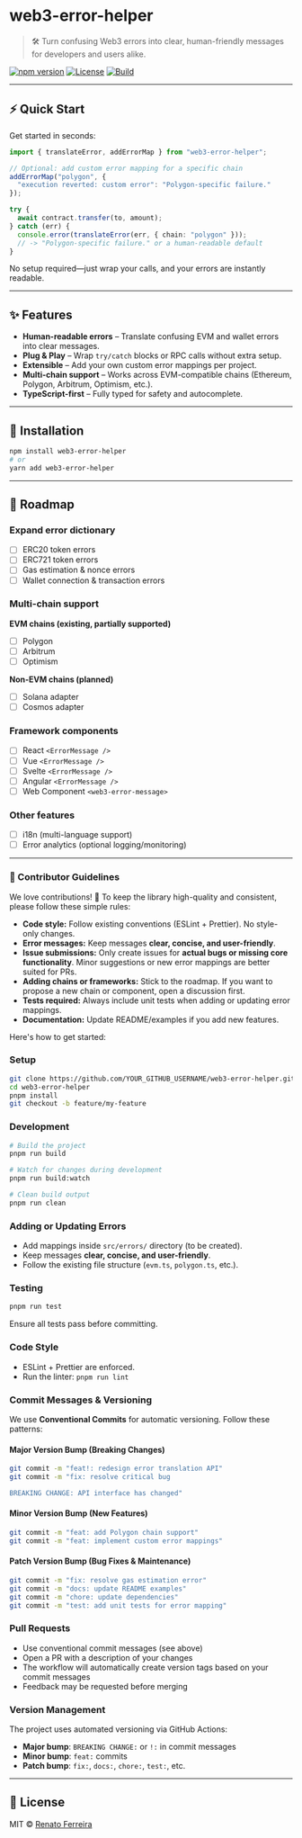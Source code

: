 # web3-error-helper

> 🛠️ Turn confusing Web3 errors into clear, human-friendly messages for developers and users alike.

[![npm version](https://img.shields.io/npm/v/web3-error-helper.svg)](https://www.npmjs.com/package/web3-error-helper)
[![License](https://img.shields.io/github/license/YOUR_GITHUB_USERNAME/web3-error-helper)](LICENSE)
[![Build](https://img.shields.io/github/actions/workflow/status/YOUR_GITHUB_USERNAME/web3-error-helper/ci.yml)](https://github.com/YOUR_GITHUB_USERNAME/web3-error-helper/actions)

---

## ⚡ Quick Start

Get started in seconds:

```ts
import { translateError, addErrorMap } from "web3-error-helper";

// Optional: add custom error mapping for a specific chain
addErrorMap("polygon", {
  "execution reverted: custom error": "Polygon-specific failure."
});

try {
  await contract.transfer(to, amount);
} catch (err) {
  console.error(translateError(err, { chain: "polygon" }));
  // -> "Polygon-specific failure." or a human-readable default
}
```

No setup required—just wrap your calls, and your errors are instantly readable.

---

## ✨ Features

- **Human-readable errors** – Translate confusing EVM and wallet errors into clear messages.  
- **Plug & Play** – Wrap `try/catch` blocks or RPC calls without extra setup.  
- **Extensible** – Add your own custom error mappings per project.  
- **Multi-chain support** – Works across EVM-compatible chains (Ethereum, Polygon, Arbitrum, Optimism, etc.).  
- **TypeScript-first** – Fully typed for safety and autocomplete.

---

## 🚀 Installation

```bash
npm install web3-error-helper
# or
yarn add web3-error-helper
```

---

## 🔮 Roadmap

### Expand error dictionary
- [ ] ERC20 token errors  
- [ ] ERC721 token errors  
- [ ] Gas estimation & nonce errors  
- [ ] Wallet connection & transaction errors  

### Multi-chain support

**EVM chains (existing, partially supported)**
- [ ] Polygon  
- [ ] Arbitrum  
- [ ] Optimism  

**Non-EVM chains (planned)**
- [ ] Solana adapter  
- [ ] Cosmos adapter  

### Framework components
- [ ] React `<ErrorMessage />`  
- [ ] Vue `<ErrorMessage />`  
- [ ] Svelte `<ErrorMessage />`  
- [ ] Angular `<ErrorMessage />`  
- [ ] Web Component `<web3-error-message>`  

### Other features
- [ ] i18n (multi-language support)
- [ ] Error analytics (optional logging/monitoring)  

---

### 🤝 Contributor Guidelines

We love contributions! 🎉 To keep the library high-quality and consistent, please follow these simple rules:

- **Code style:** Follow existing conventions (ESLint + Prettier). No style-only changes.  
- **Error messages:** Keep messages **clear, concise, and user-friendly**.  
- **Issue submissions:** Only create issues for **actual bugs or missing core functionality**. Minor suggestions or new error mappings are better suited for PRs.  
- **Adding chains or frameworks:** Stick to the roadmap. If you want to propose a new chain or component, open a discussion first.  
- **Tests required:** Always include unit tests when adding or updating error mappings.  
- **Documentation:** Update README/examples if you add new features.

Here's how to get started:

### Setup

```bash
git clone https://github.com/YOUR_GITHUB_USERNAME/web3-error-helper.git
cd web3-error-helper
pnpm install
git checkout -b feature/my-feature
```

### Development

```bash
# Build the project
pnpm run build

# Watch for changes during development
pnpm run build:watch

# Clean build output
pnpm run clean
```

### Adding or Updating Errors

- Add mappings inside `src/errors/` directory (to be created).  
- Keep messages **clear, concise, and user-friendly**.  
- Follow the existing file structure (`evm.ts`, `polygon.ts`, etc.).

### Testing

```bash
pnpm run test
```

Ensure all tests pass before committing.

### Code Style

- ESLint + Prettier are enforced.  
- Run the linter: `pnpm run lint`

### Commit Messages & Versioning

We use **Conventional Commits** for automatic versioning. Follow these patterns:

#### **Major Version Bump (Breaking Changes)**
```bash
git commit -m "feat!: redesign error translation API"
git commit -m "fix: resolve critical bug

BREAKING CHANGE: API interface has changed"
```

#### **Minor Version Bump (New Features)**
```bash
git commit -m "feat: add Polygon chain support"
git commit -m "feat: implement custom error mappings"
```

#### **Patch Version Bump (Bug Fixes & Maintenance)**
```bash
git commit -m "fix: resolve gas estimation error"
git commit -m "docs: update README examples"
git commit -m "chore: update dependencies"
git commit -m "test: add unit tests for error mapping"
```

### Pull Requests

- Use conventional commit messages (see above)
- Open a PR with a description of your changes
- The workflow will automatically create version tags based on your commit messages
- Feedback may be requested before merging

### Version Management

The project uses automated versioning via GitHub Actions:
- **Major bump**: `BREAKING CHANGE:` or `!:` in commit messages
- **Minor bump**: `feat:` commits
- **Patch bump**: `fix:`, `docs:`, `chore:`, `test:`, etc.

---

## 📜 License

MIT © [Renato Ferreira](https://github.com/RenatoRJF)
